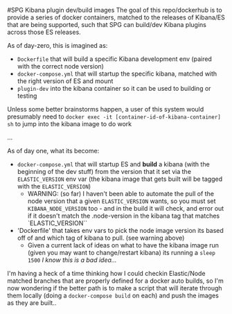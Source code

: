 #SPG Kibana plugin dev/build images
The goal of this repo/dockerhub is to provide a series of docker containers, matched to the releases of Kibana/ES that are being supported, such that SPG can build/dev Kibana plugins across those ES releases.

As of day-zero, this is imagined as:

- `Dockerfile` that will build a specific Kibana development env (paired with the correct node version)
- `docker-compose.yml` that will startup the specific kibana, matched with the right version of ES and mount
- `plugin-dev` into the kibana container so it can be used to building or testing

Unless some better brainstorms happen, a user of this system would presumably need to `docker exec -it [container-id-of-kibana-container] sh` to jump into the kibana image to do work

...

As of day one, what its become:

- `docker-compose.yml` that will startup ES and **build** a kibana (with the beginning of the dev stuff) from the version that it set via the `ELASTIC_VERSION` env var (the kibana image that gets built will be tagged with the `ELASTIC_VERSION`)
  - WARNING: (so far) I haven't been able to automate the pull of the node version that a given `ELASTIC_VERSION` wants, so you must set `KIBANA_NODE_VERSION` too - and in the build it will check, and error out if it doesn't match the .node-version in the kibana tag that matches `ELASTIC_VERSION``
- 'Dockerfile' that takes env vars to pick the node image version its based off of and which tag of kibana to pull. (see warning above)
  - Given a current lack of ideas on what to have the kibana image run (given you may want to change/restart kibana) its running a `sleep 1500` *I know this is a bad idea...*

I'm having a heck of a time thinking how I could checkin Elastic/Node matched branches that are properly defined for a docker auto builds, so I'm now wondering if the better path is to make a script that will iterate through them locally (doing a `docker-compose build` on each) and push the images as they are built..
